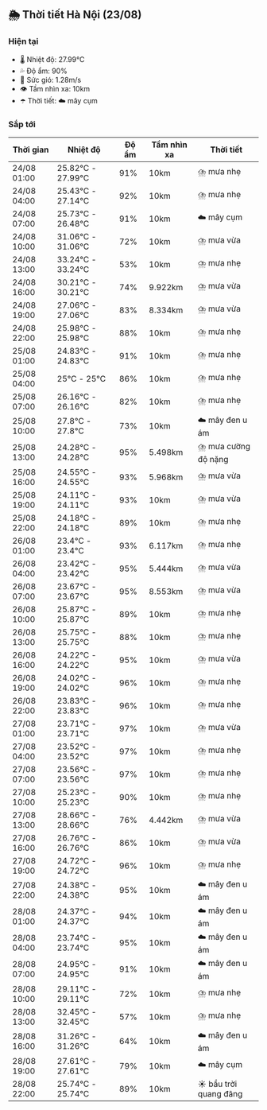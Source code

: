## 🌦️ Thời tiết Hà Nội (23/08)

### Hiện tại

- 🌡️ Nhiệt độ: 27.99℃
- 💦 Độ ẩm: 90%
- 💨 Sức gió: 1.28m/s
- 👁️ Tầm nhìn xa: 10km
- ☂️ Thời tiết: ☁️ mây cụm

### Sắp tới

| Thời gian | Nhiệt độ | Độ ẩm | Tầm nhìn xa | Thời tiết |
| --- | --- | --- | --- | --- |
| 24/08 01:00 | 25.82℃ - 27.99℃ | 91% | 10km | ⛈️ mưa nhẹ |
| 24/08 04:00 | 25.43℃ - 27.14℃ | 92% | 10km | ⛈️ mưa nhẹ |
| 24/08 07:00 | 25.73℃ - 26.48℃ | 91% | 10km | ☁️ mây cụm |
| 24/08 10:00 | 31.06℃ - 31.06℃ | 72% | 10km | ⛈️ mưa vừa |
| 24/08 13:00 | 33.24℃ - 33.24℃ | 53% | 10km | ⛈️ mưa nhẹ |
| 24/08 16:00 | 30.21℃ - 30.21℃ | 74% | 9.922km | ⛈️ mưa vừa |
| 24/08 19:00 | 27.06℃ - 27.06℃ | 83% | 8.334km | ⛈️ mưa vừa |
| 24/08 22:00 | 25.98℃ - 25.98℃ | 88% | 10km | ⛈️ mưa nhẹ |
| 25/08 01:00 | 24.83℃ - 24.83℃ | 91% | 10km | ⛈️ mưa nhẹ |
| 25/08 04:00 | 25℃ - 25℃ | 86% | 10km | ⛈️ mưa nhẹ |
| 25/08 07:00 | 26.16℃ - 26.16℃ | 82% | 10km | ⛈️ mưa nhẹ |
| 25/08 10:00 | 27.8℃ - 27.8℃ | 73% | 10km | ☁️ mây đen u ám |
| 25/08 13:00 | 24.28℃ - 24.28℃ | 95% | 5.498km | ⛈️ mưa cường độ nặng |
| 25/08 16:00 | 24.55℃ - 24.55℃ | 93% | 5.968km | ⛈️ mưa vừa |
| 25/08 19:00 | 24.11℃ - 24.11℃ | 93% | 10km | ⛈️ mưa vừa |
| 25/08 22:00 | 24.18℃ - 24.18℃ | 89% | 10km | ⛈️ mưa nhẹ |
| 26/08 01:00 | 23.4℃ - 23.4℃ | 93% | 6.117km | ⛈️ mưa nhẹ |
| 26/08 04:00 | 23.42℃ - 23.42℃ | 95% | 5.444km | ⛈️ mưa vừa |
| 26/08 07:00 | 23.67℃ - 23.67℃ | 95% | 8.553km | ⛈️ mưa vừa |
| 26/08 10:00 | 25.87℃ - 25.87℃ | 89% | 10km | ⛈️ mưa nhẹ |
| 26/08 13:00 | 25.75℃ - 25.75℃ | 88% | 10km | ⛈️ mưa nhẹ |
| 26/08 16:00 | 24.22℃ - 24.22℃ | 95% | 10km | ⛈️ mưa vừa |
| 26/08 19:00 | 24.02℃ - 24.02℃ | 96% | 10km | ⛈️ mưa nhẹ |
| 26/08 22:00 | 23.83℃ - 23.83℃ | 96% | 10km | ⛈️ mưa nhẹ |
| 27/08 01:00 | 23.71℃ - 23.71℃ | 97% | 10km | ⛈️ mưa vừa |
| 27/08 04:00 | 23.52℃ - 23.52℃ | 97% | 10km | ⛈️ mưa nhẹ |
| 27/08 07:00 | 23.56℃ - 23.56℃ | 97% | 10km | ⛈️ mưa nhẹ |
| 27/08 10:00 | 25.23℃ - 25.23℃ | 90% | 10km | ⛈️ mưa nhẹ |
| 27/08 13:00 | 28.66℃ - 28.66℃ | 76% | 4.442km | ⛈️ mưa vừa |
| 27/08 16:00 | 26.76℃ - 26.76℃ | 86% | 10km | ⛈️ mưa vừa |
| 27/08 19:00 | 24.72℃ - 24.72℃ | 96% | 10km | ⛈️ mưa nhẹ |
| 27/08 22:00 | 24.38℃ - 24.38℃ | 95% | 10km | ☁️ mây đen u ám |
| 28/08 01:00 | 24.37℃ - 24.37℃ | 94% | 10km | ☁️ mây đen u ám |
| 28/08 04:00 | 23.74℃ - 23.74℃ | 95% | 10km | ☁️ mây đen u ám |
| 28/08 07:00 | 24.95℃ - 24.95℃ | 91% | 10km | ☁️ mây đen u ám |
| 28/08 10:00 | 29.11℃ - 29.11℃ | 72% | 10km | ⛈️ mưa nhẹ |
| 28/08 13:00 | 32.45℃ - 32.45℃ | 57% | 10km | ⛈️ mưa nhẹ |
| 28/08 16:00 | 31.26℃ - 31.26℃ | 64% | 10km | ☁️ mây đen u ám |
| 28/08 19:00 | 27.61℃ - 27.61℃ | 79% | 10km | ☁️ mây cụm |
| 28/08 22:00 | 25.74℃ - 25.74℃ | 89% | 10km | ☀️ bầu trời quang đãng |
